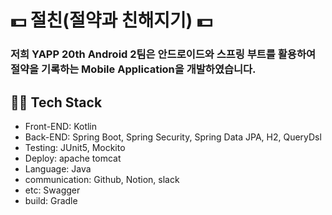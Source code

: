 # 💵 절친(절약과 친해지기) 💵
### 저희 YAPP 20th Android 2팀은 안드로이드와 스프링 부트를 활용하여 절약을 기록하는 Mobile Application을 개발하였습니다.

## 👨‍🔧 Tech Stack
- Front-END: Kotlin
- Back-END: Spring Boot, Spring Security, Spring Data JPA, H2, QueryDsl
- Testing: JUnit5, Mockito
- Deploy: apache tomcat
- Language: Java
- communication: Github, Notion, slack
- etc: Swagger
- build: Gradle